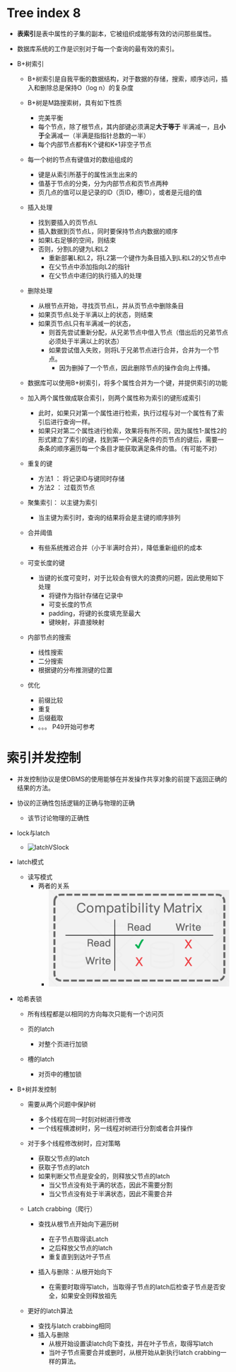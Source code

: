 # Tree index   8  
* **表索引**是表中属性的子集的副本，它被组织成能够有效的访问那些属性。

* 数据库系统的工作是识别对于每一个查询的最有效的索引。
* B+树索引
    * B+树索引是自我平衡的数据结构，对于数据的存储，搜索，顺序访问，插入和删除总是保持O（log n）的复杂度
    * B+树是M路搜索树，具有如下性质
        * 完美平衡
        * 每个节点，除了根节点，其内部键必须满足**大于等于** 半满减一，且**小于**全满减一（半满是指指针总数的一半）
        * 每个内部节点都有K个键和K+1非空子节点
    * 每一个树的节点有键值对的数组组成的
        * 键是从索引所基于的属性派生出来的
        * 值基于节点的分类，分为内部节点和页节点两种
        * 页几点的值可以是记录的ID（页ID，槽ID），或者是元组的值
    
    * 插入处理
        * 找到要插入的页节点L
        * 插入数据到页节点L，同时要保持节点内数据的顺序
        * 如果L右足够的空间，则结束
        * 否则，分割L的键为L和L2
            * 重新部署L和L2，将L2第一个键作为条目插入到L和L2的父节点中
            * 在父节点中添加指向L2的指针
            * 在父节点中递归的执行插入的处理


    * 删除处理
        * 从根节点开始，寻找页节点L，并从页节点中删除条目
        * 如果页节点L处于半满以上的状态，则结束
        * 如果页节点L只有半满减一的状态，
            * 则首先尝试重新分配，从兄弟节点中借入节点（借出后的兄弟节点必须处于半满以上的状态）
            * 如果尝试借入失败，则将L于兄弟节点进行合并，合并为一个节点。
                * 因为删掉了一个节点，因此删除节点的操作会向上传播。
      
    * 数据库可以使用B+树索引，将多个属性合并为一个键，并提供索引的功能
    * 加入两个属性做成联合索引，则两个属性称为索引的键形成索引
        * 此时，如果只对第一个属性进行检索，执行过程与对一个属性有了索引后进行查询一样。
        * 如果只对第二个属性进行检索，效果将有所不同，因为属性1-属性2的形式建立了索引的键，找到第一个满足条件的页节点的键后，需要一条条的顺序遍历每一个条目才能获取满足条件的值。（有可能不对）

    * 重复的键
        * 方法1 ： 将记录ID与键同时存储
        * 方法2 ： 过载页节点

    * 聚集索引： 以主键为索引
        * 当主键为索引时，查询的结果将会是主键的顺序排列

    * 合并阈值
        * 有些系统推迟合并（小于半满时合并），降低重新组织的成本

    * 可变长度的键
        * 当键的长度可变时，对于比较会有很大的浪费的问题，因此使用如下处理
            * 将键作为指针存储在记录中
            * 可变长度的节点
            * padding，将键的长度填充至最大
            * 键映射，非直接映射

    * 内部节点的搜索
        * 线性搜索
        * 二分搜索
        * 根据键的分布推测键的位置

    * 优化
        * 前缀比较
        * 重复
        * 后缀截取
        * 。。。 P49开始可参考
     
# 索引并发控制

* 并发控制协议是使DBMS的使用能够在并发操作共享对象的前提下返回正确的结果的方法。
* 协议的正确性包括逻辑的正确与物理的正确
    * 该节讨论物理的正确性
* lock与latch
    * ![latchVSlock](img/latch与lock.png)
        
* latch模式
    * 读写模式
        * 两者的关系
            * ![读写模式的关系](img/读写模式的关系.png)

* 哈希表锁
    * 所有线程都是以相同的方向每次只能有一个访问页

    * 页的latch
        * 对整个页进行加锁
    * 槽的latch
        * 对页中的槽加锁

* B+树并发控制
    * 需要从两个问题中保护树
        * 多个线程在同一时刻对树进行修改
        * 一个线程横渡树时，另一线程对树进行分割或者合并操作

    * 对于多个线程修改树时，应对策略
        * 获取父节点的latch
        * 获取子节点的latch
        * 如果判断父节点是安全的，则释放父节点的latch 
            * 当父节点没有处于满的状态，因此不需要分割
            * 当父节点没有处于半满状态，因此不需要合并

    * Latch crabbing（爬行） 
        * 查找从根节点开始向下遍历树
            * 在子节点取得读Latch
            * 之后释放父节点的latch
            * 重复直到到达叶子节点

        * 插入与删除：从根开始向下 
            * 在需要时取得写latch，当取得子节点的latch后检查子节点是否安全，如果安全则释放祖先
    
    * 更好的latch算法
        * 查找与latch crabbing相同
        * 插入与删除
            * 从根开始设置读latch向下查找，并在叶子节点，取得写latch
            * 当叶子节点需要合并或删时，从根开始从新执行latch crabbing一样的算法。